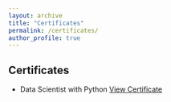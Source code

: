 ```yaml
---
layout: archive
title: "Certificates"
permalink: /certificates/
author_profile: true
---
```


## Certificates

* Data Scientist with Python [View Certificate]() 

